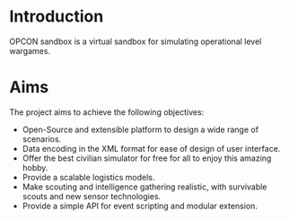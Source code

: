# Introduction #

OPCON sandbox is a virtual sandbox for simulating operational level wargames.


# Aims #

The project aims to achieve the following objectives:
  * Open-Source and extensible platform to design a wide range of scenarios.
  * Data encoding in the XML format for ease of design of user interface.
  * Offer the best civilian simulator for free for all to enjoy this amazing hobby.
  * Provide a scalable logistics models.
  * Make scouting and intelligence gathering realistic, with survivable scouts and new sensor technologies.
  * Provide a simple API for event scripting and modular extension.